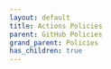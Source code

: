 ```yaml
---
layout: default
title: Actions Policies
parent: GitHub Policies
grand_parent: Policies
has_children: true
---
```

